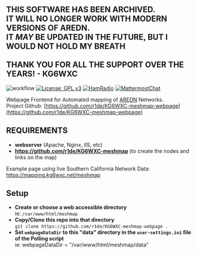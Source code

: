 ## THIS SOFTWARE HAS BEEN ARCHIVED.<BR>IT WILL NO LONGER WORK WITH MODERN VERSIONS OF AREDN.<BR>IT _MAY_ BE UPDATED IN THE FUTURE, BUT I WOULD NOT HOLD MY BREATH<BR><BR>THANK YOU FOR ALL THE SUPPORT OVER THE YEARS! - KG6WXC
  
![workflow](https://github.com/r1de/KG6WXC-meshmap-webpage/actions/workflows/codeql.yml/badge.svg)
[![License: GPL v3](https://img.shields.io/badge/License-GPLv3-blue.svg)](https://www.gnu.org/licenses/gpl-3.0)
[![HamRadio](https://img.shields.io/badge/HamRadio-Roger!-green.svg)](https://www.arednmesh.org)
[![MattermostChat](https://img.shields.io/badge/Chat-Mattermost-blueviolet.svg)](https://mattermost.kg6wxc.net/mesh/channels/meshmap)  
  
Webpage Frontend for Automated mapping of [AREDN](https://arednmesh.org) Networks.  
Project Github: [https://github.com/r1de/KG6WXC-meshmap-webpage](https://github.com/r1de/KG6WXC-meshmap-webpage)  
  
## REQUIREMENTS
- **webserver** (Apache, Nginx, IIS, etc)
- **https://github.com/r1de/KG6WXC-meshmap** (to create the nodes and links on the map)
  
Example page using live Southern California Network Data:  
https://mapping.kg6wxc.net/meshmap  

## Setup
- **Create or choose a web accessible directory**  
  ie: `/var/www/html/meshmap`
- **Copy/Clone this repo into that directory**  
  ```git clone https://github.com/r1de/KG6WXC-meshmap-webpage .```
- **Set `webpageDataDir` to this "data" directory in the `user-settings.ini` file of the Polling script**  
  ie: webpageDataDir = "/var/www/html/meshmap/data"
